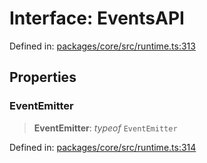 # Interface: EventsAPI

Defined in: [packages/core/src/runtime.ts:313](https://github.com/vdeantoni/unblessed/blob/alpha/packages/core/src/runtime.ts#L313)

## Properties

### EventEmitter

> **EventEmitter**: _typeof_ `EventEmitter`

Defined in: [packages/core/src/runtime.ts:314](https://github.com/vdeantoni/unblessed/blob/alpha/packages/core/src/runtime.ts#L314)
